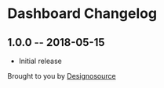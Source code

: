 # Dashboard Changelog

## 1.0.0 -- 2018-05-15

* Initial release

Brought to you by [Designosource](http://www.designosource.be)

